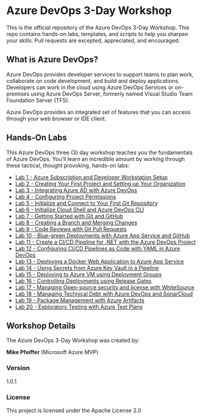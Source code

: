 # Azure DevOps 3-Day Workshop

This is the official repository of the Azure DevOps 3-Day Workshop. This repo contains hands-on labs, templates, and scripts to help you sharpen your skills. Pull requests are excepted, appreciated, and encouraged.

## What is Azure DevOps?

Azure DevOps provides developer services to support teams to plan work, collaborate on code development, and build and deploy applications. Developers can work in the cloud using Azure DevOps Services or on-premises using Azure DevOps Server, formerly named Visual Studio Team Foundation Server (TFS).

Azure DevOps provides an integrated set of features that you can access through your web browser or IDE client.

## Hands-On Labs

This Azure DevOps three (3) day workshop teaches you the fundamentals of Azure DevOps. You'll learn an incredible amount by working through these tactical, thought provoking, hands-on labs:

* [Lab 1 - Azure Subscription and Developer Workstation Setup](https://github.com/mikepfeiffer/azure-devops-labs/tree/master/Labs/Lab%201)
* [Lab 2 - Creating Your First Project and Setting up Your Organization](https://github.com/mikepfeiffer/azure-devops-labs/tree/master/Labs/Lab%202)
* [Lab 3 - Integrating Azure AD with Azure DevOps](https://github.com/mikepfeiffer/azure-devops-labs/tree/master/Labs/Lab%203)
* [Lab 4 - Configuring Project Permissions](https://github.com/mikepfeiffer/azure-devops-labs/tree/master/Labs/Lab%204)
* [Lab 5 - Initialize and Connect to Your First Git Repository](https://github.com/mikepfeiffer/azure-devops-labs/tree/master/Labs/Lab%205)
* [Lab 6 - Initialize Cloud Shell and Azure DevOps CLI](https://github.com/mikepfeiffer/azure-devops-labs/tree/master/Labs/Lab%206)
* [Lab 7 - Getting Started with Git and GitHub](https://github.com/mikepfeiffer/azure-devops-labs/tree/master/Labs/Lab%207)
* [Lab 8 - Creating a Branch and Merging Changes](https://github.com/mikepfeiffer/azure-devops-labs/tree/master/Labs/Lab%208)
* [Lab 9 - Code Reviews with Git Pull Requests](https://github.com/mikepfeiffer/azure-devops-labs/tree/master/Labs/Lab%209)
* [Lab 10 - Blue-green Deployments with Azure App Service and GitHub](https://github.com/mikepfeiffer/azure-devops-labs/tree/master/Labs/Lab%2010)
* [Lab 11 - Create a CI/CD Pipeline for .NET with the Azure DevOps Project](https://github.com/mikepfeiffer/azure-devops-labs/tree/master/Labs/Lab%2011)
* [Lab 12 - Configuring CI/CD Pipelines as Code with YAML in Azure DevOps](https://github.com/mikepfeiffer/azure-devops-labs/tree/master/Labs/Lab%2012)
* [Lab 13 - Deploying a Docker Web Application to Azure App Service](https://github.com/mikepfeiffer/azure-devops-labs/tree/master/Labs/Lab%2013)
* [Lab 14 - Using Secrets from Azure Key Vault in a Pipeline](https://github.com/mikepfeiffer/azure-devops-labs/tree/master/Labs/Lab%2014)
* [Lab 15 - Deploying to Azure VM using Deployment Groups](https://github.com/mikepfeiffer/azure-devops-labs/tree/master/Labs/Lab%2015)
* [Lab 16 - Controlling Deployments using Release Gates](https://github.com/mikepfeiffer/azure-devops-labs/tree/master/Labs/Lab%2016)
* [Lab 17 - Managing Open-source security and license with WhiteSource](https://github.com/mikepfeiffer/azure-devops-labs/tree/master/Labs/Lab%2017)
* [Lab 18 - Managing Technical Debt with Azure DevOps and SonarCloud](https://github.com/mikepfeiffer/azure-devops-labs/tree/master/Labs/Lab%2018)
* [Lab 19 - Package Management with Azure Artifacts](https://github.com/mikepfeiffer/azure-devops-labs/tree/master/Labs/Lab%2019)
* [Lab 20 - Exploratory Testing with Azure Test Plans](https://github.com/mikepfeiffer/azure-devops-labs/tree/master/Labs/Lab%2020)

## Workshop Details

The Azure DevOps 3-Day Workshop was created by:

**Mike Pfeiffer** (Microsoft Azure MVP)

### Version

1.0.1

### License

This project is licensed under the Apache License 2.0
